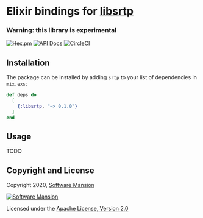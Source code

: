 # Elixir bindings for [libsrtp]

### **Warning: this library is experimental**

[![Hex.pm](https://img.shields.io/hexpm/v/srtp.svg)](https://hex.pm/packages/srtp)
[![API Docs](https://img.shields.io/badge/api-docs-yellow.svg?style=flat)](https://hexdocs.pm/elixir-libsrtp/)
[![CircleCI](https://circleci.com/gh/membraneframework/elixir-libsrtp.svg?style=svg)](https://circleci.com/gh/membraneframework/elixir-libsrtp)

## Installation

The package can be installed by adding `srtp` to your list of dependencies in `mix.exs`:

```elixir
def deps do
  [
    {:libsrtp, "~> 0.1.0"}
  ]
end
```

## Usage

TODO

## Copyright and License

Copyright 2020, [Software Mansion](https://swmansion.com/?utm_source=git&utm_medium=readme&utm_campaign=elixir-libsrtp)

[![Software Mansion](https://logo.swmansion.com/logo?color=white&variant=desktop&width=200&tag=membrane-github)](https://swmansion.com/?utm_source=git&utm_medium=readme&utm_campaign=elixir-libsrtp)

Licensed under the [Apache License, Version 2.0](LICENSE)

[libsrtp]: https://github.com/cisco/libsrtp
